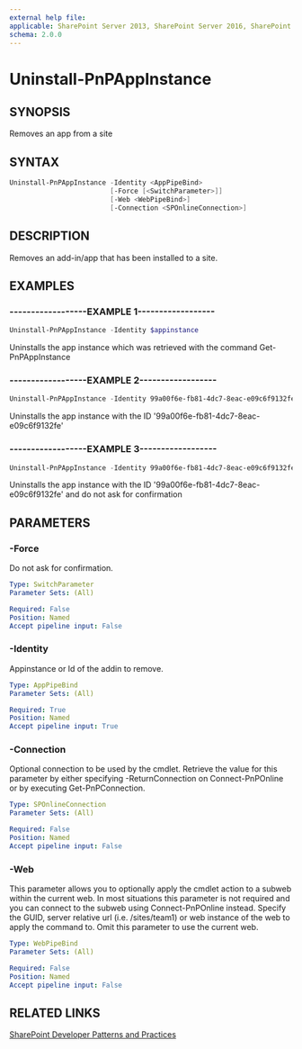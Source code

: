 ```yaml
---
external help file:
applicable: SharePoint Server 2013, SharePoint Server 2016, SharePoint Server 2019, SharePoint Online
schema: 2.0.0
---
```

# Uninstall-PnPAppInstance

## SYNOPSIS
Removes an app from a site

## SYNTAX 

```powershell
Uninstall-PnPAppInstance -Identity <AppPipeBind>
                         [-Force [<SwitchParameter>]]
                         [-Web <WebPipeBind>]
                         [-Connection <SPOnlineConnection>]
```

## DESCRIPTION
Removes an add-in/app that has been installed to a site.

## EXAMPLES

### ------------------EXAMPLE 1------------------
```powershell
Uninstall-PnPAppInstance -Identity $appinstance
```

Uninstalls the app instance which was retrieved with the command Get-PnPAppInstance

### ------------------EXAMPLE 2------------------
```powershell
Uninstall-PnPAppInstance -Identity 99a00f6e-fb81-4dc7-8eac-e09c6f9132fe
```

Uninstalls the app instance with the ID '99a00f6e-fb81-4dc7-8eac-e09c6f9132fe'

### ------------------EXAMPLE 3------------------
```powershell
Uninstall-PnPAppInstance -Identity 99a00f6e-fb81-4dc7-8eac-e09c6f9132fe -force
```

Uninstalls the app instance with the ID '99a00f6e-fb81-4dc7-8eac-e09c6f9132fe' and do not ask for confirmation

## PARAMETERS

### -Force
Do not ask for confirmation.

```yaml
Type: SwitchParameter
Parameter Sets: (All)

Required: False
Position: Named
Accept pipeline input: False
```

### -Identity
Appinstance or Id of the addin to remove.

```yaml
Type: AppPipeBind
Parameter Sets: (All)

Required: True
Position: Named
Accept pipeline input: True
```

### -Connection
Optional connection to be used by the cmdlet. Retrieve the value for this parameter by either specifying -ReturnConnection on Connect-PnPOnline or by executing Get-PnPConnection.

```yaml
Type: SPOnlineConnection
Parameter Sets: (All)

Required: False
Position: Named
Accept pipeline input: False
```

### -Web
This parameter allows you to optionally apply the cmdlet action to a subweb within the current web. In most situations this parameter is not required and you can connect to the subweb using Connect-PnPOnline instead. Specify the GUID, server relative url (i.e. /sites/team1) or web instance of the web to apply the command to. Omit this parameter to use the current web.

```yaml
Type: WebPipeBind
Parameter Sets: (All)

Required: False
Position: Named
Accept pipeline input: False
```

## RELATED LINKS

[SharePoint Developer Patterns and Practices](https://aka.ms/sppnp)